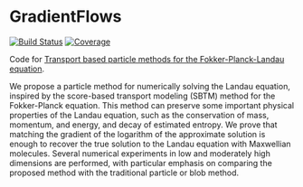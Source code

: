 # GradientFlows

[![Build Status](https://github.com/vilin97/GradientFlows.jl/actions/workflows/CI.yml/badge.svg?branch=master)](https://github.com/vilin97/GradientFlows.jl/actions/workflows/CI.yml?query=branch%3Amaster)
[![Coverage](https://codecov.io/gh/vilin97/GradientFlows.jl/branch/master/graph/badge.svg)](https://codecov.io/gh/vilin97/GradientFlows.jl)

Code for [Transport based particle methods for the Fokker-Planck-Landau equation](https://arxiv.org/abs/2405.10392).

We propose a particle method for numerically solving the Landau equation, inspired by the score-based transport modeling (SBTM) method for the Fokker-Planck equation. This method can preserve some important physical properties of the Landau equation, such as the conservation of mass, momentum, and energy, and decay of estimated entropy. We prove that matching the gradient of the logarithm of the approximate solution is enough to recover the true solution to the Landau equation with Maxwellian molecules. Several numerical experiments in low and moderately high dimensions are performed, with particular emphasis on comparing the proposed method with the traditional particle or blob method.
